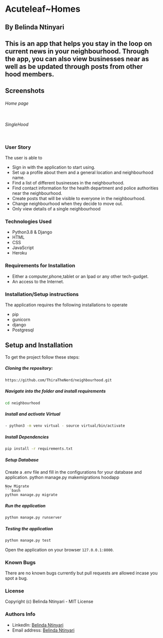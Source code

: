 <h1>Acuteleaf~Homes</h1>

<h2>By Belinda Ntinyari<h2>

<p>This is an app that helps you stay in the loop on current news in your neighbourhood. Through the app, you can also view businesses near as well as be updated through posts from other hood members.</p>

## Screenshots 
###### Home page
<img src="">

###### SingleHood
<img src="">


<h3>User Story</h3>
<p>The user is able to</p>

<ul>
    <li>Sign in with the application to start using.</li>
    <li>Set up a profile about them and a general location and neighbourhood name.</li>
    <li>Find a list of different businesses in the neighbourhood. </li>
    <li>Find contact information for the health department and police authorities near the neighbourhood. </li>
    <li>Create posts that will be visible to everyone in the neighbourhood.</li>
    <li>Change neighbourhood when they decide to move out.</li>
    <li>Only view details of a single neighbourhood</li>
</ul>

<h3>Technologies Used</h3>
<ul>
    <li>Python3.8 & Django</li>
    <li>HTML</li>
    <li>CSS</li>
    <li>JavaScript</li>
    <li>Heroku</li>
</ul>

<h3>Requirements for Installation</h3>
<ul>
    <li>
    Either a computer,phone,tablet or an Ipad or any other tech-gudget. </li>
    <li>An access to the Internet.</li>
</ul>

<h3>Installation/Setup instructions</h3>
<p>The application requires the following installations to operate</p>
<ul>
    <li>pip</li>
    <li>gunicorn</li>
    <li>django</li>
    <li>Postgresql</li>

</ul>

## Setup and Installation  
To get the project follow these steps:

##### Cloning the repository:  
 ```bash 
https://github.com/ThiraTheNerd/neighbourhood.git
```
##### Navigate into the folder and install requirements  
 ```bash 
cd neighbourhood 
```
##### Install and activate Virtual  
 ```bash 
- python3 -m venv virtual - source virtual/bin/activate  
```
##### Install Dependencies  
 ```bash 
 pip install -r requirements.txt 
``` 
 ##### Setup Database
 Create a .env file and fill in the configurations for your database and application.
 python manage.py makemigrations hoodapp
 ``` 
 Now Migrate  
 ```bash 
 python manage.py migrate 
```
##### Run the application  
 ```bash 
 python manage.py runserver 
``` 
##### Testing the application  
 ```bash 
 python manage.py test 
```
Open the application on your browser `127.0.0.1:8000`.  

<h3>Known Bugs</h3>
<p>There are no known bugs currently but pull requests are allowed incase you spot a bug.</p>

<h3>License</h3>
<p>Copyright (c) Belinda Ntinyari - MIT License</p>

<h3>Authors Info</h3>
<ul>
    <li>LinkedIn: <a href="https://www.linkedin.com/in/belinda-ntinyari-3843a81b5/">Belinda Ntinyari</a>
    <li>Email address: <a href="ntinyaribelinda@gmail.com">Belinda Ntinyari</a>
</ul>
